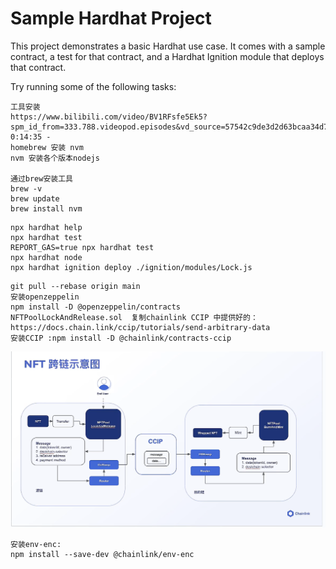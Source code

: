 # Sample Hardhat Project

This project demonstrates a basic Hardhat use case. It comes with a sample contract, a test for that contract, and a Hardhat Ignition module that deploys that contract.

Try running some of the following tasks:
```shell
工具安装 
https://www.bilibili.com/video/BV1RFsfe5Ek5?spm_id_from=333.788.videopod.episodes&vd_source=57542c9de3d2d63bcaa34d762a4872ae&p=4
0:14:35 - 
homebrew 安装 nvm
nvm 安装各个版本nodejs

通过brew安装工具
brew -v 
brew update
brew install nvm
```

```shell
npx hardhat help
npx hardhat test
REPORT_GAS=true npx hardhat test
npx hardhat node
npx hardhat ignition deploy ./ignition/modules/Lock.js
```
```shell
git pull --rebase origin main
安装openzeppelin
npm install -D @openzeppelin/contracts
NFTPoolLockAndRelease.sol  复制chainlink CCIP 中提供好的：
https://docs.chain.link/ccip/tutorials/send-arbitrary-data
安装CCIP :npm install -D @chainlink/contracts-ccip
```
![alt text](ccip-示意图.png)

```shell
安装env-enc:
npm install --save-dev @chainlink/env-enc
```